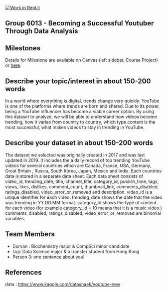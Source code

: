 [![Work in Repl.it](https://classroom.github.com/assets/work-in-replit-14baed9a392b3a25080506f3b7b6d57f295ec2978f6f33ec97e36a161684cbe9.svg)](https://classroom.github.com/online_ide?assignment_repo_id=313825&assignment_repo_type=GroupAssignmentRepo)
## Group 6013 - Becoming a Successful Youtuber Through Data Analysis


## Milestones

Details for Milestone are available on Canvas (left sidebar, Course Project) or [here](https://firas.moosvi.com/courses/data301/project/milestone01.html).

## Describe your topic/interest in about 150-200 words

In a world where everything is digital, trends change very quickly. YouTube is one of the platforms where trends are born and shared. Due to its power, being a YouTube influencer has become a viable career option. By using this dataset to analyze, we will be able to understand how videos become trending, how it varies from country to country, which type content is the most successful, what makes videos to stay in trending in YouTube.

## Describe your dataset in about 150-200 words

The dataset we selected was originally created in 2017 and was last updated in 2019. It includes the a daily record of top trending YouTube videos for several countries which are Canada, France, USA, Germany, Great Britain , Russia, South Korea, Japan, Mexico and India. Each countries data is stored in a separate data sheet. Each data sheet consists of video_id, trending_date, title, channel_title, category_id, publish_time, tags, views, likes, dislikes, comment_count, thumbnail_link, comments_disabled, ratings_disabled, video_error_or_removed and description. video_id is a unique identifier for each video. trending_date shows the date that the video was trending in YY.DD.MM format. category_id shows the type of content for each video (for example category_id = 10 means that it is a music video.) comments_disabled, ratings_disabled, video_error_or_removed are binomial variables.

## Team Members

- Durvan : Biochemistry major & CompSci minor candidate
- Izgi: Data Science major & a transfer student from Hong Kong
- Person 3: one sentence about you!

## References

data : https://www.kaggle.com/datasnaek/youtube-new

